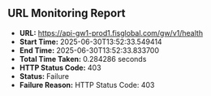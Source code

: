 ## URL Monitoring Report

- **URL:** https://api-gw1-prod1.fisglobal.com/gw/v1/health
- **Start Time:** 2025-06-30T13:52:33.549414
- **End Time:** 2025-06-30T13:52:33.833700
- **Total Time Taken:** 0.284286 seconds
- **HTTP Status Code:** 403
- **Status:** Failure
- **Failure Reason:** HTTP Status Code: 403

